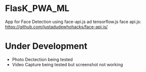 # FlasK_PWA_ML
App for Face Detection using face-api.js ad tensorflow.js
face api.js: https://github.com/justadudewhohacks/face-api.js/
# Under Development
 - Photo Dectection being tested
 - Video Capture being tested but screenshot not working
